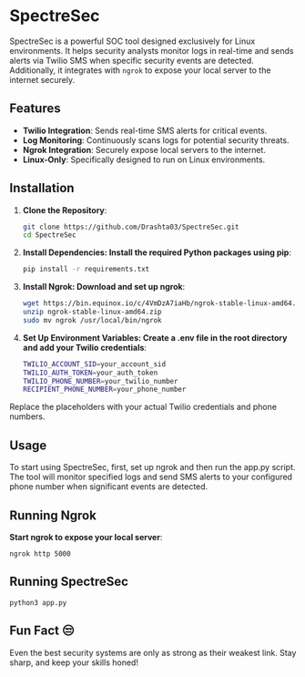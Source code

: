 # SpectreSec

SpectreSec is a powerful SOC tool designed exclusively for Linux environments. It helps security analysts monitor logs in real-time and sends alerts via Twilio SMS when specific security events are detected. Additionally, it integrates with `ngrok` to expose your local server to the internet securely.

## Features

- **Twilio Integration**: Sends real-time SMS alerts for critical events.
- **Log Monitoring**: Continuously scans logs for potential security threats.
- **Ngrok Integration**: Securely expose local servers to the internet.
- **Linux-Only**: Specifically designed to run on Linux environments.

## Installation

1. **Clone the Repository**:
    ```bash
   git clone https://github.com/Drashta03/SpectreSec.git
   cd SpectreSec

2. **Install Dependencies: Install the required Python packages using pip**:
    ```bash
   pip install -r requirements.txt

3. **Install Ngrok: Download and set up ngrok**:
   
     ```bash
    wget https://bin.equinox.io/c/4VmDzA7iaHb/ngrok-stable-linux-amd64.zip
    unzip ngrok-stable-linux-amd64.zip
    sudo mv ngrok /usr/local/bin/ngrok
4. **Set Up Environment Variables: Create a .env file in the root directory and add your Twilio credentials**:
   
    ```bash
   TWILIO_ACCOUNT_SID=your_account_sid
   TWILIO_AUTH_TOKEN=your_auth_token
   TWILIO_PHONE_NUMBER=your_twilio_number
   RECIPIENT_PHONE_NUMBER=your_phone_number

 Replace the placeholders with your actual Twilio credentials and phone numbers.


## Usage

To start using SpectreSec, first, set up ngrok and then run the app.py script. The tool will monitor specified logs and send SMS alerts to your configured phone number when significant events are detected.

## Running Ngrok

  **Start ngrok to expose your local server**:
  
    ngrok http 5000

## Running SpectreSec

    python3 app.py


## Fun Fact 😒

Even the best security systems are only as strong as their weakest link. Stay sharp, and keep your skills honed!

